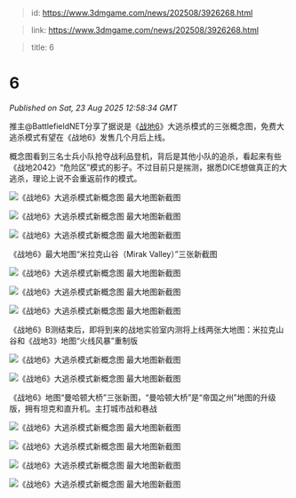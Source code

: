 > id: https://www.3dmgame.com/news/202508/3926268.html

> link: https://www.3dmgame.com/news/202508/3926268.html

> title: 6

# 6
_Published on Sat, 23 Aug 2025 12:58:34 GMT_

推主@BattlefieldNET分享了据说是《[战地6](https://www.3dmgame.com/games/battlefield6/)》大逃杀模式的三张概念图，免费大逃杀模式有望在《战地6》发售几个月后上线。

概念图看到三名士兵小队抢夺战利品登机，背后是其他小队的追杀，看起来有些《战地2042》“危险区”模式的影子。不过目前只是揣测，据悉DICE想做真正的大逃杀，理论上说不会重返前作的模式。

![《战地6》大逃杀模式新概念图 最大地图新截图](https://img.3dmgame.com/uploads/images/news/20250823/1755953663_618852.jpg)

![《战地6》大逃杀模式新概念图 最大地图新截图](https://img.3dmgame.com/uploads/images/news/20250823/1755953664_833010.jpg)

![《战地6》大逃杀模式新概念图 最大地图新截图](https://img.3dmgame.com/uploads/images/news/20250823/1755953664_825784.jpg)

《战地6》最大地图“米拉克山谷（Mirak Valley）”三张新截图

![《战地6》大逃杀模式新概念图 最大地图新截图](https://img.3dmgame.com/uploads/images/news/20250823/1755953664_981860.jpg)

![《战地6》大逃杀模式新概念图 最大地图新截图](https://img.3dmgame.com/uploads/images/news/20250823/1755953665_692701.jpg)

![《战地6》大逃杀模式新概念图 最大地图新截图](https://img.3dmgame.com/uploads/images/news/20250823/1755953664_971098.jpg)

《战地6》B测结束后，即将到来的战地实验室内测将上线两张大地图：米拉克山谷和《战地3》地图“火线风暴”重制版

![《战地6》大逃杀模式新概念图 最大地图新截图](https://img.3dmgame.com/uploads/images/news/20250823/1755953821_184684.jpg)

![《战地6》大逃杀模式新概念图 最大地图新截图](https://img.3dmgame.com/uploads/images/news/20250823/1755953753_903408_jpg_r.jpg)

《战地6》地图“曼哈顿大桥”三张新图，“曼哈顿大桥”是“帝国之州”地图的升级版，拥有坦克和直升机。主打城市战和巷战

![《战地6》大逃杀模式新概念图 最大地图新截图](https://img.3dmgame.com/uploads/images/news/20250823/1755953665_581488_jpg_r.jpg)

![《战地6》大逃杀模式新概念图 最大地图新截图](https://img.3dmgame.com/uploads/images/news/20250823/1755953664_909703.jpg)

![《战地6》大逃杀模式新概念图 最大地图新截图](https://img.3dmgame.com/uploads/images/news/20250823/1755953665_951330.jpg)

![《战地6》大逃杀模式新概念图 最大地图新截图](https://img.3dmgame.com/uploads/images/news/20250823/1755953666_843111.jpg)
